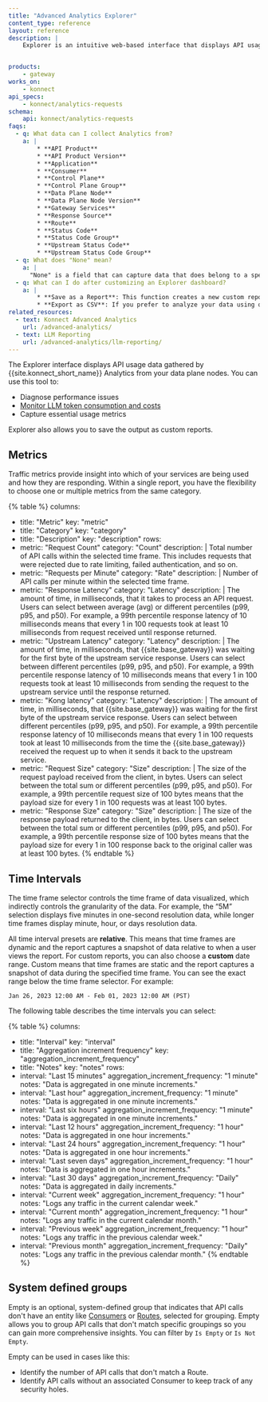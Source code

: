 ```yaml
---
title: "Advanced Analytics Explorer"
content_type: reference
layout: reference
description: | 
    Explorer is an intuitive web-based interface that displays API usage data gathered by Konnect Analytics from your data plane nodes. You can use this tool to promptly diagnose performance issues, monitor LLM token consumption and costs, or capture essential usage metrics. 


products:
    - gateway
works_on:
    - konnect
api_specs:
    - konnect/analytics-requests
schema:
    api: konnect/analytics-requests
faqs:
  - q: What data can I collect Analytics from?
    a: |
        * **API Product**
        * **API Product Version**
        * **Application**
        * **Consumer**
        * **Control Plane**
        * **Control Plane Group**
        * **Data Plane Node**
        * **Data Plane Node Version**
        * **Gateway Services**
        * **Response Source**
        * **Route**
        * **Status Code**
        * **Status Code Group**
        * **Upstream Status Code**
        * **Upstream Status Code Group**
  - q: What does "None" mean?
    a: |
      "None" is a field that can capture data that does belong to a specific category.
  - q: What can I do after customizing an Explorer dashboard?
    a: |
        * **Save as a Report**: This function creates a new custom report based on your current view, allowing you to revisit these specific insights at a later time.
        * **Export as CSV**: If you prefer to analyze your data using other tools, you can download the current view as a CSV file, making it portable and ready for further analysis elsewhere.    
related_resources:
  - text: Konnect Advanced Analytics
    url: /advanced-analytics/
  - text: LLM Reporting
    url: /advanced-analytics/llm-reporting/
---
```


The Explorer interface displays API usage data gathered by {{site.konnect_short_name}} Analytics from your data plane nodes. You can use this tool to:
* Diagnose performance issues
* [Monitor LLM token consumption and costs](/advanced-analytics/llm-reporting/)
* Capture essential usage metrics

Explorer also allows you to save the output as custom reports.
## Metrics


Traffic metrics provide insight into which of your services are being used and how they are responding. Within a single report, you have the flexibility to choose one or multiple metrics from the same category.

<!--vale off-->
{% table %}
columns:
  - title: "Metric"
    key: "metric"
  - title: "Category"
    key: "category"
  - title: "Description"
    key: "description"
rows:
  - metric: "Request Count"
    category: "Count"
    description: |
      Total number of API calls within the selected time frame. This includes requests that were rejected due to rate limiting, failed authentication, and so on.
  - metric: "Requests per Minute"
    category: "Rate"
    description: |
      Number of API calls per minute within the selected time frame.
  - metric: "Response Latency"
    category: "Latency"
    description: |
      The amount of time, in milliseconds, that it takes to process an API request. Users can select between average (avg) or different percentiles (p99, p95, and p50). For example, a 99th percentile response latency of 10 milliseconds means that every 1 in 100 requests took at least 10 milliseconds from request received until response returned.
  - metric: "Upstream Latency"
    category: "Latency"
    description: |
      The amount of time, in milliseconds, that {{site.base_gateway}} was waiting for the first byte of the upstream service response. Users can select between different percentiles (p99, p95, and p50). For example, a 99th percentile response latency of 10 milliseconds means that every 1 in 100 requests took at least 10 milliseconds from sending the request to the upstream service until the response returned.
  - metric: "Kong latency"
    category: "Latency"
    description: |
      The amount of time, in milliseconds, that {{site.base_gateway}} was waiting for the first byte of the upstream service response. Users can select between different percentiles (p99, p95, and p50). For example, a 99th percentile response latency of 10 milliseconds means that every 1 in 100 requests took at least 10 milliseconds from the time the {{site.base_gateway}} received the request up to when it sends it back to the upstream service.
  - metric: "Request Size"
    category: "Size"
    description: |
      The size of the request payload received from the client, in bytes. Users can select between the total sum or different percentiles (p99, p95, and p50). For example, a 99th percentile request size of 100 bytes means that the payload size for every 1 in 100 requests was at least 100 bytes.
  - metric: "Response Size"
    category: "Size"
    description: |
      The size of the response payload returned to the client, in bytes. Users can select between the total sum or different percentiles (p99, p95, and p50). For example, a 99th percentile response size of 100 bytes means that the payload size for every 1 in 100 response back to the original caller was at least 100 bytes.
{% endtable %}
<!--vale on-->


## Time Intervals

The time frame selector controls the time frame of data visualized, which indirectly controls the
granularity of the data. For example, the “5M” selection displays five minutes in
one-second resolution data, while longer time frames display minute, hour, or days resolution data.

All time interval presets are **relative**. This means that time frames are dynamic and the report captures a snapshot of data
relative to when a user views the report.
For custom reports, you can also choose a **custom** date range. Custom means that time frames are static and the report captures a snapshot of data
during the specified time frame. You can see the exact range below
the time frame selector. For example:

    
    Jan 26, 2023 12:00 AM - Feb 01, 2023 12:00 AM (PST)
    

The following table describes the time intervals you can select:

<!--vale off-->
{% table %}
columns:
  - title: "Interval"
    key: "interval"
  - title: "Aggregation increment frequency"
    key: "aggregation_increment_frequency"
  - title: "Notes"
    key: "notes"
rows:
  - interval: "Last 15 minutes"
    aggregation_increment_frequency: "1 minute"
    notes: "Data is aggregated in one minute increments."
  - interval: "Last hour"
    aggregation_increment_frequency: "1 minute"
    notes: "Data is aggregated in one minute increments."
  - interval: "Last six hours"
    aggregation_increment_frequency: "1 minute"
    notes: "Data is aggregated in one minute increments."
  - interval: "Last 12 hours"
    aggregation_increment_frequency: "1 hour"
    notes: "Data is aggregated in one hour increments."
  - interval: "Last 24 hours"
    aggregation_increment_frequency: "1 hour"
    notes: "Data is aggregated in one hour increments."
  - interval: "Last seven days"
    aggregation_increment_frequency: "1 hour"
    notes: "Data is aggregated in one hour increments."
  - interval: "Last 30 days"
    aggregation_increment_frequency: "Daily"
    notes: "Data is aggregated in daily increments."
  - interval: "Current week"
    aggregation_increment_frequency: "1 hour"
    notes: "Logs any traffic in the current calendar week."
  - interval: "Current month"
    aggregation_increment_frequency: "1 hour"
    notes: "Logs any traffic in the current calendar month."
  - interval: "Previous week"
    aggregation_increment_frequency: "1 hour"
    notes: "Logs any traffic in the previous calendar week."
  - interval: "Previous month"
    aggregation_increment_frequency: "Daily"
    notes: "Logs any traffic in the previous calendar month."
{% endtable %}
<!--vale on-->


## System defined groups

Empty is an optional, system-defined group that indicates that API calls don't have an entity like [Consumers](/gateway/entities/consumer/) or [Routes](/gateway/entities/route), selected for grouping. Empty allows you to group API calls that don't match specific groupings so you can gain more comprehensive insights. You can filter by `Is Empty` or `Is Not Empty`. 

Empty can be used in cases like this: 
* Identify the number of API calls that don't match a Route.
* Identify API calls without an associated Consumer to keep track of any security holes.
